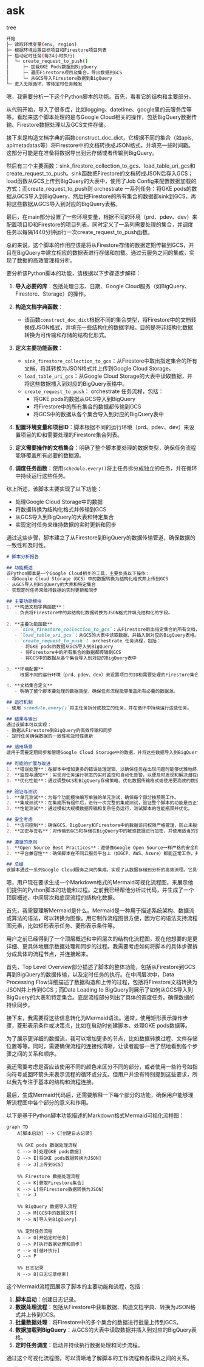 # ask
tree
```bash
开始
├─ 读取环境变量(env, region)
├─ 根据环境设置目标项目和Firestore项目列表
├─ 启动定时任务(每24小时执行)
│  └─ create_request_to_push()
│     ├─ 加载GKE Pods数据到BigQuery
│     ├─ 遍历Firestore项目及集合，导出数据到GCS
│     └─ 从GCS导入Firestore数据到BigQuery
└─ 进入无限循环，等待定时任务触发
```

<think>
嗯，我需要分析一下这个Python脚本的功能。首先，看看它的结构和主要部分。

从代码开始，导入了很多库，比如logging、datetime、google里的云服务库等等。看起来这个脚本处理的是与Google Cloud相关的操作，包括BigQuery数据传输、Firestore数据处理以及GCS文件存储。

接下来是构造文档字典的函数construct_doc_dict，它根据不同的集合（如apis, apimetadatas等）将Firestore中的文档转换成JSON格式，并填充一些时间戳。这部分可能是在准备将数据导出到云存储或者传输到BigQuery。

然后有三个主要函数：sink_firestore_collection_to_gcs、load_table_uri_gcs和create_request_to_push。sink函数把Firestore的文档转成JSON后存入GCS；load函数从GCS上传到BigQuery的大表中，使用了Job Config来配置数据加载的方式；而create_request_to_push则 orchestrate 一系列任务：将GKE pods的数据从GCS导入到BigQuery，然后把Firestore的所有集合的数据都sink到GCS，再把这些数据从GCS导入到对应的BigQuery表格。

最后，在main部分设置了一些环境变量，根据不同的环境（prd、pdev、dev）来配置项目ID和Firestore的项目列表。同时定义了一系列需要处理的集合，并调度任务以每隔1440分钟运行一次create_request_to_push函数。

总的来说，这个脚本的作用应该是将从Firestore存储的数据定期传输到GCS，并且在BigQuery中建立相应的数据表进行存储和加载。通过云服务之间的集成，实现了数据的高效管理和分析。
</think>



要分析该Python脚本的功能，请根据以下步骤逐步解释：

1. **导入必要的库**：包括处理日志、日期、Google Cloud服务（如BigQuery、Firestore、Storage）的操作。

2. **构造文档字典函数**：
   - 该函数`construct_doc_dict`根据不同的集合类型，将Firestore中的文档转换成JSON格式，并填充一些结构化的数据字段。目的是将非结构化数据转换为可传输和存储的结构化形式。

3. **定义主要功能函数**：
   - `sink_firestore_collection_to_gcs`：从Firestore中取出指定集合的所有文档，将其转换为JSON格式并上传到Google Cloud Storage。
   - `load_table_uri_gcs`：从Google Cloud Storage的大表中读取数据，并将这些数据插入到对应的BigQuery表格中。
   - `create_request_to_push`： orchestrate 任务流程，包括：
     - 将GKE pods的数据从GCS导入到BigQuery
     - 将Firestore中的所有集合的数据都传输到GCS
     - 将GCS中的数据从各个集合导入到对应的BigQuery表中

4. **配置环境变量和项目ID**：脚本根据不同的运行环境（prd、pdev、dev）来设置项目的ID和需要处理的Firestore集合列表。

5. **定义需要操作的文档集合**：明确了整个脚本要处理的数据类型，确保任务流程能够覆盖所有必要的数据源。

6. **调度任务函数**：使用`schedule.every()`将主任务拆分成独立的任务，并在循环中持续运行这些任务。

综上所述，该脚本主要实现了以下功能：
- 处理Google Cloud Storage中的数据
- 将数据转换为结构化格式并传输到GCS
- 从GCS导入到BigQuery的大表和特定集合
- 实现定时任务来维持数据的实时更新和同步

通过这些步骤，脚本建立了从Firestore到BigQuery的数据传输管道，确保数据的一致性和及时性。

```markdown
# 脚本分析报告

## 功能概述
该Python脚本是一个Google Cloud相关的工具，主要负责以下操作：
- 将Google Cloud Storage（GCS）中的数据转换为结构化格式并上传到GCS
- 从GCS导入到BigQuery的大表和特定集合
- 实现定时任务来维持数据的实时更新和同步

## 主要功能模块
1. **构造文档字典函数**：
   - 负责将Firestore中的非结构化数据转换为JSON格式并填充结构化的字段。
   
2. **主要功能函数**
   - `sink_firestore_collection_to_gcs`：从Firestore取出指定集合的所有文档，转换为JSON后上传到GCS。
   - `load_table_uri_gcs`：从GCS的大表中读取数据，并插入到对应的BigQuery表格。
   - `create_request_to_push`： orchestrate 任务流程，包括：
     - 将GKE pods的数据从GCS导入到BigQuery
     - 将Firestore中的所有集合的数据都传输到GCS
     - 将GCS中的数据从各个集合导入到对应的BigQuery表中

3. **环境配置**
   - 根据不同的运行环境（prd、pdev、dev）来设置项目的ID和需要处理的Firestore集合列表。

4. **文档集合定义**
   - 明确了整个脚本要处理的数据类型，确保任务流程能够覆盖所有必要的数据源。

## 运行机制
- 使用`schedule.every()`将主任务拆分成独立的任务，并在循环中持续运行这些任务。

## 结果与输出
通过该脚本可以实现：
- 数据从Firestore到BigQuery的高效传输和同步
- 定时任务确保数据的一致性和及时性更新

## 适用场景
适用于需要定期同步和管理Google Cloud Storage中的数据，并将这些数据导入到BigQuery中进行分析的应用场景。

## 可能的扩展与改进
1. **错误处理**：在脚本中增加更多的错误处理逻辑，以确保任务在出现问题时能够优雅地终止并提供有用的错误信息。
2. **监控与通知**：实现对任务运行状态的实时监控和自动化告警，以便及时发现和解决潜在问题。
3. **优化性能**：通过调整GCS和BigQuery存储策略、优化数据传输格式或使用更高效的数据处理方法来提升脚本的整体性能。

## 验证与测试
1. **单元测试**：为每个功能模块编写单独的单元测试，确保每个部分按预期工作。
2. **集成测试**：在集成所有组件后，进行一次完整的集成测试，验证整个脚本的功能是否正常工作。
3. **性能测试**：通过模拟大规模数据传输和复杂任务运行，测试脚本的性能瓶颈并优化。

## 安全考虑
1. **访问控制**：确保GCS、BigQuery和Firestore中的数据访问权限严格管理，防止未授权的访问或数据泄露。
2. **加密与签名**：对传输到GCS和存储在BigQuery中的敏感数据进行加密，并使用适当的签名机制保护数据完整性。

## 遵循的原则
1. **Open Source Best Practices**：遵循像Google Open Source一样严格的安全和性能标准，确保代码质量和可维护性。
2. **平台兼容性**：确保脚本在不同云服务平台上（如GCP、AWS、Azure）都能正常工作，并通过相应的文档支持扩展到其他平台。

## 总结
该脚本通过一系列Google Cloud服务之间的集成，实现了从数据存储到分析的高效流程。它具备良好的可维护性和扩展性，能够在不同的环境下灵活应用。
```


<think>
嗯，用户现在要求生成一个Markdown格式的Mermaid可视化流程图，来展示他们提供的Python脚本的功能和过程。之前我已经帮他分析过代码，并生成了一个顶层概述、中间层次和底层流程的结构化数据。

首先，我需要理解Mermaid是什么。Mermaid是一种用于描述系统架构、数据流或算法的语法，可以转换为图像。用它制作流程图很方便，因为它的语法支持流程图元素，比如矩形表示任务、菱形表示条件等。

用户之前已经得到了一个顶层概述和中间层次的结构化流程图，现在他想要的是更详细、更具体地展示数据处理和同步的过程。我需要考虑如何将脚本的具体步骤拆分成具体的流程节点，并连接起来。

首先，Top Level Overview部分描述了脚本的整体功能，包括从Firestore到GCS再到BigQuery的数据传输，以及定时任务的执行。在中间层次中，Data Processing Flow详细描述了数据构造和上传的过程，包括将Firestore文档转换为JSON并上传到GCS；而Data Loading to BigQuery则展示了如何从GCS导入到BigQuery的大表和特定集合。底层流程部分列出了具体的调度任务，确保数据的持续同步。

接下来，我需要将这些信息转化为Mermaid语法。通常，使用矩形表示操作步骤，菱形表示条件或决策点，比如在启动时创建脚本、处理GKE pods数据等。

为了展示更详细的数据流，我可以增加更多的节点，比如数据转换过程、文件存储位置等等。同时，需要确保流程的连接线清晰，让读者能够一目了然地看到各个步骤之间的关系和顺序。

我还需要考虑是否应该使用不同的颜色来区分不同的部分，或者使用一些符号如指向符号或回环箭头来表示流程的循环或分支。但用户并没有特别提到这些要求，所以我先专注于基本的结构和流程连接。

最后，生成Mermaid代码后，还需要解释一下每个部分的功能，确保用户能够理解流程图中各个部分的意义和作用。
</think>



以下是基于Python脚本功能描述的Markdown格式Mermaid可视化流程图：

```mermaid
graph TD
    A[脚本启动] --> C[创建日志记录]
    
    %% GKE pods 数据处理流程
    C --> D[处理GKE pods数据]
    D --> E[将GKE pods数据转换为JSON]
    E --> J[上传到GCS]
    
    %% Firestore 数据处理流程
    C --> K[获取Firestore集合]
    K --> L[将Firestore数据转换为JSON]
    L --> J
    
    %% BigQuery 数据导入流程
    J --> M[GCS中的数据文件]
    M --> N[导入到BigQuery]
    
    %% 定时任务流程
    A --> O[开始定时任务]
    O --> P[执行数据处理和同步]
    P --> Q[循环执行]
    Q --> P
    
    %% 日志记录
    N --> B[日志记录结束]
```

这个Mermaid流程图展示了脚本的主要功能和流程，包括：
1. **脚本启动**：创建日志记录。
2. **数据处理流程**：包括从Firestore中获取数据、构造文档字典、转换为JSON格式并上传到GCS。
3. **批量数据处理**：将Firestore中的多个集合的数据进行批量上传到GCS。
4. **数据加载到BigQuery**：从GCS的大表中读取数据并插入到对应的BigQuery表格。
5. **定时任务调度**：启动并持续执行数据处理和同步流程。

通过这个可视化流程图，可以清晰地了解脚本的工作流程和各模块之间的关系。